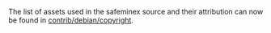 The list of assets used in the safeminex source and their attribution can now be found in [contrib/debian/copyright](../contrib/debian/copyright).
